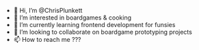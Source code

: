 - 👋 Hi, I’m @ChrisPlunkett
- 👀 I’m interested in boardgames & cooking
- 🌱 I’m currently learning frontend development for funsies
- 💞️ I’m looking to collaborate on boardgame prototyping projects
- 📫 How to reach me ???

<!---
ChrisPlunkett/ChrisPlunkett is a ✨ special ✨ repository because its `README.md` (this file) appears on your GitHub profile.
You can click the Preview link to take a look at your changes.
--->
